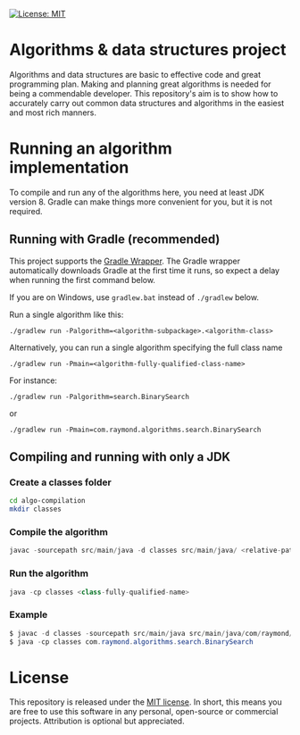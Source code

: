 [![License: MIT](https://img.shields.io/badge/License-MIT-yellow.svg)](https://opensource.org/licenses/MIT)

# Algorithms & data structures project

Algorithms and data structures are basic to effective code and great programming plan. Making and planning great algorithms is needed for being a commendable developer. This repository's aim is to show how to accurately carry out common data structures and algorithms in the easiest and most rich manners.

# Running an algorithm implementation

To compile and run any of the algorithms here, you need at least JDK version 8. Gradle can make things more convenient for you, but it is not required.

## Running with Gradle (recommended)

This project supports the [Gradle Wrapper](https://docs.gradle.org/current/userguide/gradle_wrapper.html). The Gradle wrapper automatically downloads Gradle at the first time it runs, so expect a delay when running the first command below.

If you are on Windows, use `gradlew.bat` instead of `./gradlew` below.

Run a single algorithm like this:

```
./gradlew run -Palgorithm=<algorithm-subpackage>.<algorithm-class>
```

Alternatively, you can run a single algorithm specifying the full class name

```
./gradlew run -Pmain=<algorithm-fully-qualified-class-name>

```

For instance:

```
./gradlew run -Palgorithm=search.BinarySearch
```

or

```
./gradlew run -Pmain=com.raymond.algorithms.search.BinarySearch
```

## Compiling and running with only a JDK

### Create a classes folder

```bash
cd algo-compilation
mkdir classes
```

### Compile the algorithm

```java
javac -sourcepath src/main/java -d classes src/main/java/ <relative-path-to-java-source-file>
```

### Run the algorithm

```java
java -cp classes <class-fully-qualified-name>
```

### Example

```java
$ javac -d classes -sourcepath src/main/java src/main/java/com/raymond/algorithms/search/BinarySearch.java
$ java -cp classes com.raymond.algorithms.search.BinarySearch
```

# License

This repository is released under the [MIT license](https://opensource.org/licenses/MIT). In short, this means you are free to use this software in any personal, open-source or commercial projects. Attribution is optional but appreciated.
